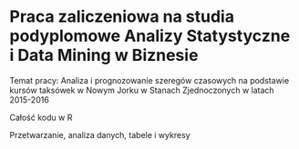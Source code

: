# Praca zaliczeniowa na studia podyplomowe Analizy Statystyczne i Data Mining w Biznesie
Temat pracy: Analiza i prognozowanie szeregów czasowych na podstawie kursów taksówek w Nowym Jorku w Stanach Zjednoczonych w latach 2015-2016

Całość kodu w R

Przetwarzanie, analiza danych, tabele i wykresy
